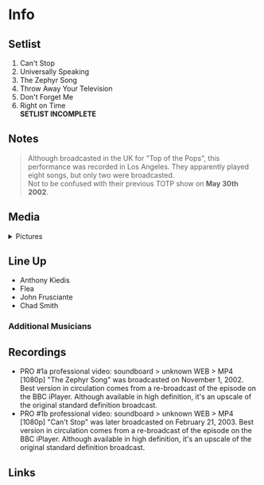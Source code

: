# Info

## Setlist

1. Can't Stop
2. Universally Speaking
3. The Zephyr Song
4. Throw Away Your Television
5. Don't Forget Me
6. Right on Time
<br>**SETLIST INCOMPLETE**

## Notes

> Although broadcasted in the UK for "Top of the Pops", this performance was recorded in Los Angeles. They apparently played eight songs, but only two were broadcasted.
<br>Not to be confused with their previous TOTP show on **May 30th 2002**.

## Media 

<details>
  <summary>Pictures</summary>
  <!--<img alt="Setlist" title="Setlist" src="_.jpg" height="200" />
  <img alt="Ticket" title="Ticket" src="_.jpg" height="200" />
  <img alt="Flyer" title="Flyer" src="_.jpg" height="200" />
  <img alt="Clipping" title="Clipping" src="_.jpg" height="200" />-->
</details>

## Line Up

* Anthony Kiedis
* Flea
* John Frusciante
* Chad Smith

### Additional Musicians

## Recordings

* PRO #1a professional video: soundboard > unknown WEB > MP4 [1080p] "The Zephyr Song" was broadcasted on November 1, 2002. Best version in circulation comes from a re-broadcast of the episode on the BBC iPlayer. Although available in high definition, it's an upscale of the original standard definition broadcast.
* PRO #1b professional video: soundboard > unknown WEB > MP4 [1080p] "Can't Stop" was later broadcasted on February 21, 2003. Best version in circulation comes from a re-broadcast of the episode on the BBC iPlayer. Although available in high definition, it's an upscale of the original standard definition broadcast.

## Links
